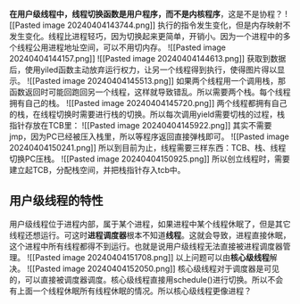 **在用户级线程中，线程切换函数是用户程序，而不是内核程序**，这是不是协程？
![[Pasted image 20240404143744.png]]
执行的指令发生变化，但是内存映射不发生变化。线程比进程轻巧，因为切换起来更简单，开销小。因为一个进程中的多个线程公用进程地址空间，可以不用切内存。
![[Pasted image 20240404144157.png]]
![[Pasted image 20240404144613.png]]
获取到数据后，使用yiled函数主动放弃运行权力，让另一个线程得到执行，使得图片得以显示。
![[Pasted image 20240404145513.png]]
如果两个线程用一个调用栈，那函数返回时可能回跑回另一个线程，这样就导致错乱。所以需要两个栈。每个线程拥有自己的栈。
![[Pasted image 20240404145720.png]]
两个线程都拥有自己的栈，在线程切换时需要进行栈的切换。所以每次调用yield需要切栈的过程，栈指针存放在TCB里：
![[Pasted image 20240404145922.png]]
其实不需要jmp，因为PC已经被压入栈里，所以等程序返回直接弹栈即可。
![[Pasted image 20240404150241.png]]
所以到目前为止，线程需要三样东西：TCB、栈、线程切换PC压栈。
![[Pasted image 20240404150925.png]]
所以创立线程时，需要建立起TCB，分配栈空间，并把栈指针存入tcb中。
## 用户级线程的特性
用户级线程位于进程内部，属于某个进程，如果进程中某个线程休眠了，但是其它线程还想运行。可这时**进程调度器**根本不知道**线程**。这就会导致，进程直接休眠，这个进程中所有线程都得不到运行。也就是说用户级线程无法直接被进程调度器管理。
![[Pasted image 20240404151708.png]]
以上问题可以由**核心级线程**解决。
![[Pasted image 20240404152050.png]]
核心级线程对于调度器是可见的，可以直接被调度器调度。核心级线程直接用schedule()进行切换。所以不会有上面一个线程休眠所有线程休眠的情况。所以核心级线程更像进程？